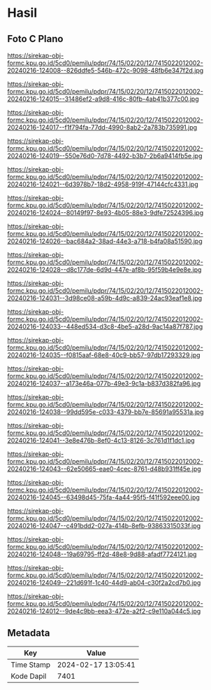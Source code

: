 # Hasil

## Foto C Plano

https://sirekap-obj-formc.kpu.go.id/5cd0/pemilu/pdpr/74/15/02/20/12/7415022012002-20240216-124008--826ddfe5-546b-472c-9098-48fb6e347f2d.jpg

https://sirekap-obj-formc.kpu.go.id/5cd0/pemilu/pdpr/74/15/02/20/12/7415022012002-20240216-124015--31486ef2-a9d8-416c-80fb-4ab41b377c00.jpg

https://sirekap-obj-formc.kpu.go.id/5cd0/pemilu/pdpr/74/15/02/20/12/7415022012002-20240216-124017--f1f794fa-77dd-4990-8ab2-2a783b735991.jpg

https://sirekap-obj-formc.kpu.go.id/5cd0/pemilu/pdpr/74/15/02/20/12/7415022012002-20240216-124019--550e76d0-7d78-4492-b3b7-2b6a9414fb5e.jpg

https://sirekap-obj-formc.kpu.go.id/5cd0/pemilu/pdpr/74/15/02/20/12/7415022012002-20240216-124021--6d3978b7-18d2-4958-919f-47144cfc4331.jpg

https://sirekap-obj-formc.kpu.go.id/5cd0/pemilu/pdpr/74/15/02/20/12/7415022012002-20240216-124024--80149f97-8e93-4b05-88e3-9dfe72524396.jpg

https://sirekap-obj-formc.kpu.go.id/5cd0/pemilu/pdpr/74/15/02/20/12/7415022012002-20240216-124026--bac684a2-38ad-44e3-a718-b4fa08a51590.jpg

https://sirekap-obj-formc.kpu.go.id/5cd0/pemilu/pdpr/74/15/02/20/12/7415022012002-20240216-124028--d8c177de-6d9d-447e-af8b-95f59b4e9e8e.jpg

https://sirekap-obj-formc.kpu.go.id/5cd0/pemilu/pdpr/74/15/02/20/12/7415022012002-20240216-124031--3d98ce08-a59b-4d9c-a839-24ac93eaf1e8.jpg

https://sirekap-obj-formc.kpu.go.id/5cd0/pemilu/pdpr/74/15/02/20/12/7415022012002-20240216-124033--448ed534-d3c8-4be5-a28d-9ac14a87f787.jpg

https://sirekap-obj-formc.kpu.go.id/5cd0/pemilu/pdpr/74/15/02/20/12/7415022012002-20240216-124035--f0815aaf-68e8-40c9-bb57-97db17293329.jpg

https://sirekap-obj-formc.kpu.go.id/5cd0/pemilu/pdpr/74/15/02/20/12/7415022012002-20240216-124037--a173e46a-077b-49e3-9c1a-b837d382fa96.jpg

https://sirekap-obj-formc.kpu.go.id/5cd0/pemilu/pdpr/74/15/02/20/12/7415022012002-20240216-124038--99dd595e-c033-4379-bb7e-85691a95531a.jpg

https://sirekap-obj-formc.kpu.go.id/5cd0/pemilu/pdpr/74/15/02/20/12/7415022012002-20240216-124041--3e8e476b-8ef0-4c13-8126-3c761d1f1dc1.jpg

https://sirekap-obj-formc.kpu.go.id/5cd0/pemilu/pdpr/74/15/02/20/12/7415022012002-20240216-124043--62e50665-eae0-4cec-8761-d48b931ff45e.jpg

https://sirekap-obj-formc.kpu.go.id/5cd0/pemilu/pdpr/74/15/02/20/12/7415022012002-20240216-124045--63498d45-75fa-4a44-95f5-f41f592eee00.jpg

https://sirekap-obj-formc.kpu.go.id/5cd0/pemilu/pdpr/74/15/02/20/12/7415022012002-20240216-124047--c491bdd2-027a-414b-8efb-93863315033f.jpg

https://sirekap-obj-formc.kpu.go.id/5cd0/pemilu/pdpr/74/15/02/20/12/7415022012002-20240216-124048--19a69795-ff2d-48e8-9d88-afadf7724121.jpg

https://sirekap-obj-formc.kpu.go.id/5cd0/pemilu/pdpr/74/15/02/20/12/7415022012002-20240216-124049--221d691f-1c40-44d9-ab04-c30f2a2cd7b0.jpg

https://sirekap-obj-formc.kpu.go.id/5cd0/pemilu/pdpr/74/15/02/20/12/7415022012002-20240216-124012--9de4c9bb-eea3-472e-a2f2-c9e110a044c5.jpg


## Metadata

| Key        | Value               |
| ---------- | ------------------- |
| Time Stamp | 2024-02-17 13:05:41 |
| Kode Dapil | 7401                |



